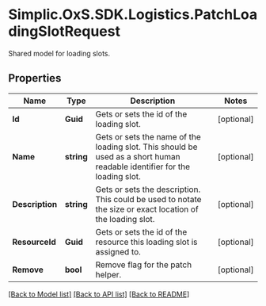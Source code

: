 # Simplic.OxS.SDK.Logistics.PatchLoadingSlotRequest
Shared model for loading slots.

## Properties

Name | Type | Description | Notes
------------ | ------------- | ------------- | -------------
**Id** | **Guid** | Gets or sets the id of the loading slot. | [optional] 
**Name** | **string** | Gets or sets the name of the loading slot.     This should be used as a short human readable identifier for the loading slot.   | [optional] 
**Description** | **string** | Gets or sets the description.     This could be used to notate the size or exact location of the loading slot.   | [optional] 
**ResourceId** | **Guid** | Gets or sets the id of the resource this loading slot is assigned to. | [optional] 
**Remove** | **bool** | Remove flag for the patch helper. | [optional] 

[[Back to Model list]](../README.md#documentation-for-models) [[Back to API list]](../README.md#documentation-for-api-endpoints) [[Back to README]](../README.md)

